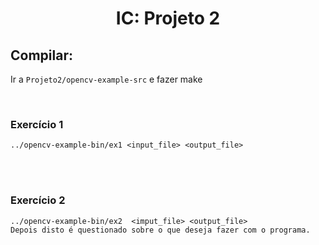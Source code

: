     
<h1 align="center">IC: Projeto 2</h1> 

## Compilar: 
Ir a `Projeto2/opencv-example-src` e fazer make


<br>

### Exercício 1
    
    ../opencv-example-bin/ex1 <input_file> <output_file>

<br>


<br>

### Exercício 2
    
    ../opencv-example-bin/ex2  <imput_file> <output_file>
    Depois disto é questionado sobre o que deseja fazer com o programa.

<br>
